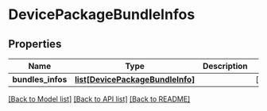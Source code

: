 # DevicePackageBundleInfos

## Properties
Name | Type | Description | Notes
------------ | ------------- | ------------- | -------------
**bundles_infos** | [**list[DevicePackageBundleInfo]**](DevicePackageBundleInfo.md) |  | [optional] 

[[Back to Model list]](../README.md#documentation-for-models) [[Back to API list]](../README.md#documentation-for-api-endpoints) [[Back to README]](../README.md)


